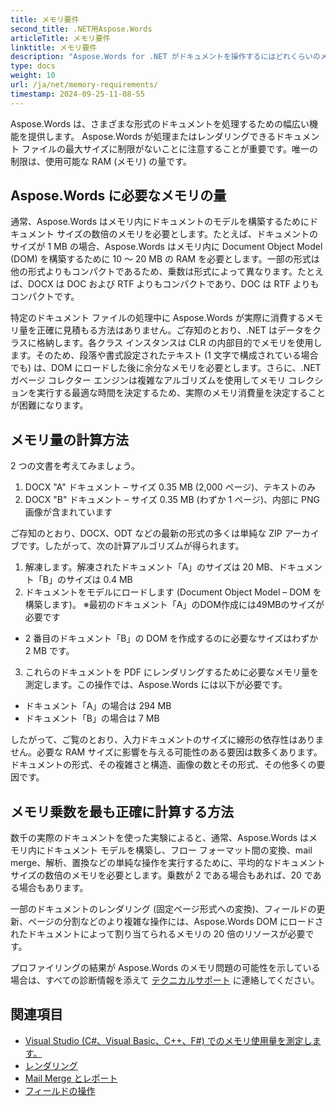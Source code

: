 ```yaml
---
title: メモリ要件
second_title: .NET用Aspose.Words
articleTitle: メモリ要件
linktitle: メモリ要件
description: "Aspose.Words for .NET がドキュメントを操作するにはどれくらいのメモリが必要ですか?詳細を確認してください。"
type: docs
weight: 10
url: /ja/net/memory-requirements/
timestamp: 2024-09-25-11-08-55
---
```


Aspose.Words は、さまざまな形式のドキュメントを処理するための幅広い機能を提供します。 Aspose.Words が処理またはレンダリングできるドキュメント ファイルの最大サイズに制限がないことに注意することが重要です。唯一の制限は、使用可能な RAM (メモリ) の量です。

## Aspose.Words に必要なメモリの量

通常、Aspose.Words はメモリ内にドキュメントのモデルを構築するためにドキュメント サイズの数倍のメモリを必要とします。たとえば、ドキュメントのサイズが 1 MB の場合、Aspose.Words はメモリ内に Document Object Model (DOM) を構築するために 10 ～ 20 MB の RAM を必要とします。一部の形式は他の形式よりもコンパクトであるため、乗数は形式によって異なります。たとえば、DOCX は DOC および RTF よりもコンパクトであり、DOC は RTF よりもコンパクトです。

特定のドキュメント ファイルの処理中に Aspose.Words が実際に消費するメモリ量を正確に見積もる方法はありません。ご存知のとおり、.NET はデータをクラスに格納します。各クラス インスタンスは CLR の内部目的でメモリを使用します。そのため、段落や書式設定されたテキスト (1 文字で構成されている場合でも) は、DOM にロードした後に余分なメモリを必要とします。さらに、.NET ガベージ コレクター エンジンは複雑なアルゴリズムを使用してメモリ コレクションを実行する最適な時間を決定するため、実際のメモリ消費量を決定することが困難になります。

## メモリ量の計算方法

2 つの文書を考えてみましょう。

1. DOCX "A" ドキュメント – サイズ 0.35 MB (2,000 ページ)、テキストのみ
2. DOCX "B" ドキュメント – サイズ 0.35 MB (わずか 1 ページ)、内部に PNG 画像が含まれています

ご存知のとおり、DOCX、ODT などの最新の形式の多くは単純な ZIP アーカイブです。したがって、次の計算アルゴリズムが得られます。
1. 解凍します。解凍されたドキュメント「A」のサイズは 20 MB、ドキュメント「B」のサイズは 0.4 MB
2. ドキュメントをモデルにロードします (Document Object Model – DOM を構築します)。
※最初のドキュメント「A」のDOM作成には49MBのサイズが必要です
* 2 番目のドキュメント「B」の DOM を作成するのに必要なサイズはわずか 2 MB です。
3. これらのドキュメントを PDF にレンダリングするために必要なメモリ量を測定します。この操作では、Aspose.Words には以下が必要です。
  * ドキュメント「A」の場合は 294 MB
  * ドキュメント「B」の場合は 7 MB

したがって、ご覧のとおり、入力ドキュメントのサイズに線形の依存性はありません。必要な RAM サイズに影響を与える可能性のある要因は数多くあります。ドキュメントの形式、その複雑さと構造、画像の数とその形式、その他多くの要因です。

## メモリ乗数を最も正確に計算する方法

数千の実際のドキュメントを使った実験によると、通常、Aspose.Words はメモリ内にドキュメント モデルを構築し、フロー フォーマット間の変換、mail merge、解析、置換などの単純な操作を実行するために、平均的なドキュメント サイズの数倍のメモリを必要とします。乗数が 2 である場合もあれば、20 である場合もあります。

一部のドキュメントのレンダリング (固定ページ形式への変換)、フィールドの更新、ページの分割などのより複雑な操作には、Aspose.Words DOM にロードされたドキュメントによって割り当てられるメモリの 20 倍のリソースが必要です。

プロファイリングの結果が Aspose.Words のメモリ問題の可能性を示している場合は、すべての診断情報を添えて [テクニカルサポート](/words/ja/net/technical-support/) に連絡してください。

## 関連項目

* [Visual Studio (C#、Visual Basic、C++、F#) でのメモリ使用量を測定します。](https://learn.microsoft.com/en-us/visualstudio/profiling/memory-usage?view=vs-2022)
* [レンダリング](/words/ja/net/rendering/)
* [Mail Merge とレポート](/words/net/mail-merge-and-reporting/)
* [フィールドの操作](/words/ja/net/working-with-fields/)
